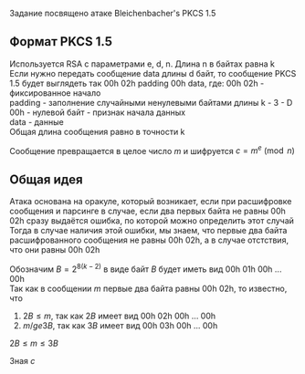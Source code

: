 Задание посвящено атаке Bleichenbacher's PKCS 1.5  

## Формат PKCS 1.5   
Используется RSA с параметрами e, d, n. Длина n в байтах равна k   
Если нужно передать сообщение data длины d байт, то сообщение PKCS 1.5 будет выглядеть так
00h 02h padding 00h data, где:
00h 02h  - фиксированное начало  
padding - заполнение случайными ненулевыми байтами длины k - 3 - D  
00h - нулевой байт - признак начала данных  
data - данные  
Общая длина сообщения равно в точности k 

Сообщение превращается в целое число $m$ и шифруется $c = m^e \pmod n$


## Общая идея  
Атака основана на оракуле, который возникает, если при расшифровке сообщения и парсинге в случае, если два первых байта не равны 00h 02h сразу выдаётся ошибка, по которой можно определить этот случай
Тогда в случае наличия этой ошибки, мы знаем, что первые два байта расшифрованного сообщения не равны 00h 02h, а в случае отстствия, что они равны 00h 02h 


Обозначим $B = 2^{8(k-2)}$  в виде байт $B$ будет иметь вид 00h 01h 00h ... 00h  
Так как в сообщении $m$ первые два байта равны 00h 02h, то известно, что
1. $2B \le m$, так как $2B$ имеет вид 00h 02h 00h ... 00h
2. $m /ge 3B$, так как $3B$ имеет вид 00h 03h 00h ... 00h 

$2B \le m \le 3B$  

Зная $c$



